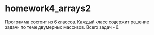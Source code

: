 # homework4_arrays2
Программа состоит из 6 классов. Каждый класс содержит решение задачи по теме двумерных массивов. Всего задач - 6.
